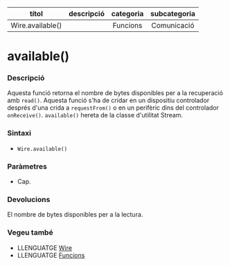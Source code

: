 
| títol | descripció   | categoria  | subcategoria        |
| :---: | :----------: | :--------: | :-----------------: |
| Wire.available() | | Funcions | Comunicació |

# available()

### Descripció

Aquesta funció retorna el nombre de bytes disponibles per a la recuperació amb `read()`. Aquesta funció s'ha de cridar en un dispositiu controlador després d'una crida a `requestFrom()` o en un perifèric dins del controlador `onReceive()`. `available()` hereta de la classe d'utilitat Stream.

### Sintaxi

* `Wire.available()`

### Paràmetres

* Cap.

### Devolucions

El nombre de bytes disponibles per a la lectura.

### Vegeu també

* LLENGUATGE [Wire](../wire.md)
* LLENGUATGE [Funcions](../../Funcions.md)
